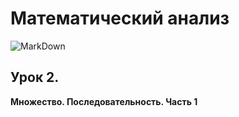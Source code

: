 # Математический анализ
![MarkDown](https://github.com/vit050587/Mathematical-analysis/blob/master/MA.png)
## Урок 2. 
**Множество. Последовательность. Часть 1**
